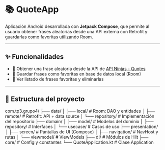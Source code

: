 # 📚 QuoteApp

Aplicación Android desarrollada con **Jetpack Compose**, que permite al usuario obtener frases aleatorias desde una API externa con Retrofit y guardarlas como favoritas utilizando Room. 

---

## ✨ Funcionalidades

- 🔄 Obtener una frase aleatoria desde la API de [API Ninjas - Quotes](https://api-ninjas.com/api/quotes)
- 💾 Guardar frases como favoritas en base de datos local (Room)
- 📃 Ver listado de frases favoritas y eliminarlas

---

## 🧭 Estructura del proyecto

com.tp3.grupo4/
├── data/
│   ├── local/        # Room: DAO y entidades
│   ├── remote/       # Retrofit: API + data source
│   └── repository/   # Implementación del repositorio
├── domain/
│   ├── model/        # Modelos del dominio
│   ├── repository/   # Interfaces
│   └── usecase/      # Casos de uso
├── presentation/
│   ├── screen/       # Pantallas de UI (Compose)
│   ├── navigation/   # NavHost y rutas
│   └── viewmodel/    # ViewModels
├── di/               # Módulos de Hilt
├── core/             # Config y constantes
└── QuoteApplication.kt  # Clase Application


